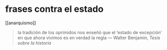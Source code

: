 # frases contra el estado
[[anarquismo]]

> la tradición de los  oprimidos nos enseñó que el ‘estado de excepción’ en que ahora vivimos es en  verdad la regla
> — Walter Benjamin, *Tesis sobre la historia*

